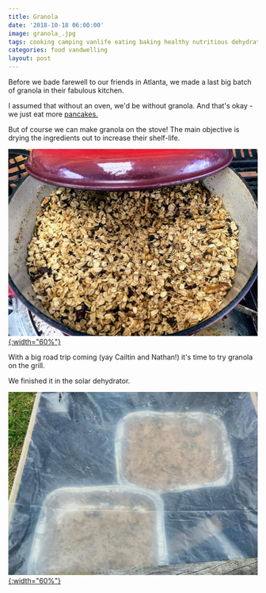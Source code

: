 ```yaml
---
title: Granola
date: '2018-10-18 06:00:00'
image: granola_.jpg
tags: cooking camping vanlife eating baking healthy nutritious dehydrate
categories: food vandwelling
layout: post
---
```


Before we bade farewell to our friends in Atlanta, we made a last big batch of granola in their fabulous kitchen.

I assumed that without an oven, we'd be without granola. And that's okay - we just eat more [pancakes.](https://reverdecer.annalisagross.com/2018/08/09/how-to-make-squash-pancakes/)

But of course we can make granola on the stove! The main objective is drying the ingredients out to increase their shelf-life.

[![](/images/granola2_.jpg){:width="60%"}](/images/granola2.jpg)

With a big road trip coming (yay Cailtin and Nathan!) it's time to try granola on the grill.

We finished it in the solar dehydrator.

[![](/images/granola3_.jpg){:width="60%"}](/images/granola3.jpg)